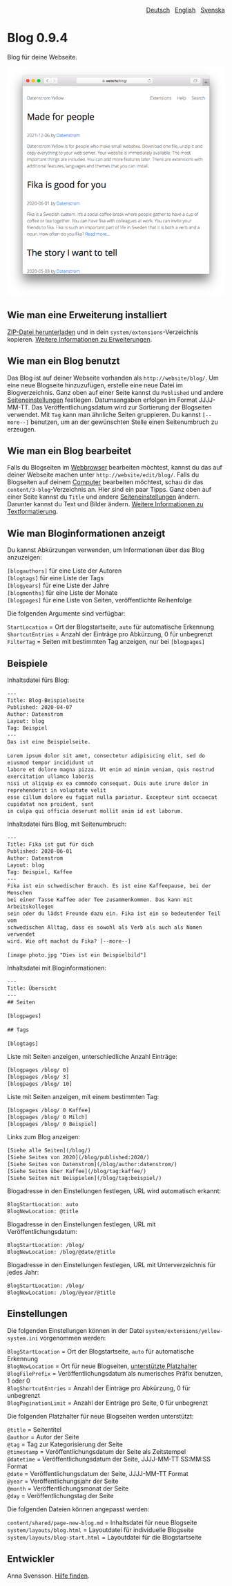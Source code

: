<p align="right"><a href="README-de.md">Deutsch</a> &nbsp; <a href="README.md">English</a> &nbsp; <a href="README-sv.md">Svenska</a></p>

# Blog 0.9.4

Blog für deine Webseite.

<p align="center"><img src="SCREENSHOT.png" alt="Bildschirmfoto"></p>

## Wie man eine Erweiterung installiert

[ZIP-Datei herunterladen](https://github.com/annaesvensson/yellow-blog/archive/refs/heads/main.zip) und in dein `system/extensions`-Verzeichnis kopieren. [Weitere Informationen zu Erweiterungen](https://github.com/annaesvensson/yellow-update/tree/main/README-de.md).

## Wie man ein Blog benutzt

Das Blog ist auf deiner Webseite vorhanden als `http://website/blog/`. Um eine neue Blogseite hinzuzufügen, erstelle eine neue Datei im Blogverzeichnis. Ganz oben auf einer Seite kannst du `Published` und andere [Seiteneinstellungen](https://github.com/annaesvensson/yellow-core/tree/main/README-de.md#einstellungen-seite) festlegen. Datumsangaben erfolgen im Format JJJJ-MM-TT. Das Veröffentlichungsdatum wird zur Sortierung der Blogseiten verwendet. Mit `Tag` kann man ähnliche Seiten gruppieren. Du kannst `[--more--]` benutzen, um an der gewünschten Stelle einen Seitenumbruch zu erzeugen.

## Wie man ein Blog bearbeitet

Falls du Blogseiten im [Webbrowser](https://github.com/annaesvensson/yellow-edit/tree/main/README-de.md) bearbeiten möchtest, kannst du das auf deiner Webseite machen unter `http://website/edit/blog/`. Falls du Blogseiten auf deinem [Computer](https://github.com/annaesvensson/yellow-core/tree/main/README-de.md) bearbeiten möchtest, schau dir das `content/3-blog`-Verzeichnis an. Hier sind ein paar Tipps. Ganz oben auf einer Seite kannst du `Title` und andere [Seiteneinstellungen](https://github.com/annaesvensson/yellow-core/tree/main/README-de.md#einstellungen-seite) ändern. Darunter kannst du Text und Bilder ändern. [Weitere Informationen zu Textformatierung](https://datenstrom.se/de/yellow/help/how-to-change-the-content).

## Wie man Bloginformationen anzeigt

Du kannst Abkürzungen verwenden, um Informationen über das Blog anzuzeigen:

`[blogauthors]` für eine Liste der Autoren  
`[blogtags]` für eine Liste der Tags  
`[blogyears]` für eine Liste der Jahre  
`[blogmonths]` für eine Liste der Monate  
`[blogpages]` für eine Liste von Seiten, veröffentlichte Reihenfolge  

Die folgenden Argumente sind verfügbar:

`StartLocation` = Ort der Blogstartseite, `auto` für automatische Erkennung  
`ShortcutEntries` = Anzahl der Einträge pro Abkürzung, 0 für unbegrenzt  
`FilterTag` = Seiten mit bestimmten Tag anzeigen, nur bei `[blogpages]`  

## Beispiele

Inhaltsdatei fürs Blog:

    ---
    Title: Blog-Beispielseite
    Published: 2020-04-07
    Author: Datenstrom
    Layout: blog
    Tag: Beispiel
    ---
    Das ist eine Beispielseite.

    Lorem ipsum dolor sit amet, consectetur adipisicing elit, sed do eiusmod tempor incididunt ut 
    labore et dolore magna pizza. Ut enim ad minim veniam, quis nostrud exercitation ullamco laboris 
    nisi ut aliquip ex ea commodo consequat. Duis aute irure dolor in reprehenderit in voluptate velit 
    esse cillum dolore eu fugiat nulla pariatur. Excepteur sint occaecat cupidatat non proident, sunt 
    in culpa qui officia deserunt mollit anim id est laborum.

Inhaltsdatei fürs Blog, mit Seitenumbruch:

    ---
    Title: Fika ist gut für dich
    Published: 2020-06-01
    Author: Datenstrom
    Layout: blog
    Tag: Beispiel, Kaffee
    ---
    Fika ist ein schwedischer Brauch. Es ist eine Kaffeepause, bei der Menschen  
    bei einer Tasse Kaffee oder Tee zusammenkommen. Das kann mit Arbeitskollegen  
    sein oder du lädst Freunde dazu ein. Fika ist ein so bedeutender Teil vom 
    schwedischen Alltag, dass es sowohl als Verb als auch als Nomen verwendet  
    wird. Wie oft machst du Fika? [--more--]

    [image photo.jpg "Dies ist ein Beispielbild"]

Inhaltsdatei mit Bloginformationen:

    ---
    Title: Übersicht
    ---
    ## Seiten

    [blogpages]

    ## Tags

    [blogtags]

Liste mit Seiten anzeigen, unterschiedliche Anzahl Einträge:

    [blogpages /blog/ 0]
    [blogpages /blog/ 3]
    [blogpages /blog/ 10]

Liste mit Seiten anzeigen, mit einem bestimmten Tag:

    [blogpages /blog/ 0 Kaffee]
    [blogpages /blog/ 0 Milch]
    [blogpages /blog/ 0 Beispiel]

Links zum Blog anzeigen:

    [Siehe alle Seiten](/blog/)
    [Siehe Seiten von 2020](/blog/published:2020/)
    [Siehe Seiten von Datenstrom](/blog/author:datenstrom/)
    [Siehe Seiten über Kaffee](/blog/tag:kaffee/)
    [Siehe Seiten mit Beispielen](/blog/tag:beispiel/)

Blogadresse in den Einstellungen festlegen, URL wird automatisch erkannt:

    BlogStartLocation: auto
    BlogNewLocation: @title

Blogadresse in den Einstellungen festlegen, URL mit Veröffentlichungsdatum:

    BlogStartLocation: /blog/
    BlogNewLocation: /blog/@date/@title

Blogadresse in den Einstellungen festlegen, URL mit Unterverzeichnis für jedes Jahr:

    BlogStartLocation: /blog/
    BlogNewLocation: /blog/@year/@title

## Einstellungen

Die folgenden Einstellungen können in der Datei `system/extensions/yellow-system.ini` vorgenommen werden:

`BlogStartLocation` = Ort der Blogstartseite, `auto` für automatische Erkennung  
`BlogNewLocation` = Ort für neue Blogseiten, [unterstützte Platzhalter](#einstellungen-placeholders)  
`BlogFilePrefix` = Veröffentlichungsdatum als numerisches Präfix benutzen, 1 oder 0  
`BlogShortcutEntries` = Anzahl der Einträge pro Abkürzung, 0 für unbegrenzt  
`BlogPaginationLimit` = Anzahl der Einträge pro Seite, 0 für unbegrenzt 

<a id="einstellungen-placeholders"></a>Die folgenden Platzhalter für neue Blogseiten werden unterstützt:

`@title` = Seitentitel  
`@author` = Autor der Seite  
`@tag` = Tag zur Kategorisierung der Seite  
`@timestamp` = Veröffentlichungsdatum der Seite als Zeitstempel  
`@datetime` = Veröffentlichungsdatum der Seite, JJJJ-MM-TT SS:MM:SS Format  
`@date` = Veröffentlichungsdatum der Seite, JJJJ-MM-TT Format  
`@year` = Veröffentlichungsjahr der Seite  
`@month` = Veröffentlichungsmonat der Seite  
`@day` = Veröffentlichungstag der Seite  

<a id="einstellungen-files"></a>Die folgenden Dateien können angepasst werden:

`content/shared/page-new-blog.md` = Inhaltsdatei für neue Blogseite  
`system/layouts/blog.html` = Layoutdatei für individuelle Blogseite  
`system/layouts/blog-start.html` = Layoutdatei für die Blogstartseite  

## Entwickler

Anna Svensson. [Hilfe finden](https://datenstrom.se/de/yellow/help/).
